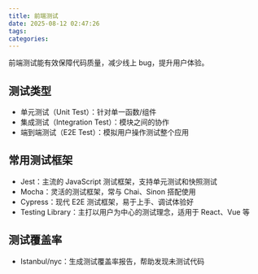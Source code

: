 ```yaml
---
title: 前端测试
date: 2025-08-12 02:47:26
tags:
categories:
---
```


前端测试能有效保障代码质量，减少线上 bug，提升用户体验。

## 测试类型

- 单元测试（Unit Test）：针对单一函数/组件
- 集成测试（Integration Test）：模块之间的协作
- 端到端测试（E2E Test）：模拟用户操作测试整个应用

## 常用测试框架

- Jest：主流的 JavaScript 测试框架，支持单元测试和快照测试
- Mocha：灵活的测试框架，常与 Chai、Sinon 搭配使用
- Cypress：现代 E2E 测试框架，易于上手、调试体验好
- Testing Library：主打以用户为中心的测试理念，适用于 React、Vue 等

## 测试覆盖率

- Istanbul/nyc：生成测试覆盖率报告，帮助发现未测试代码